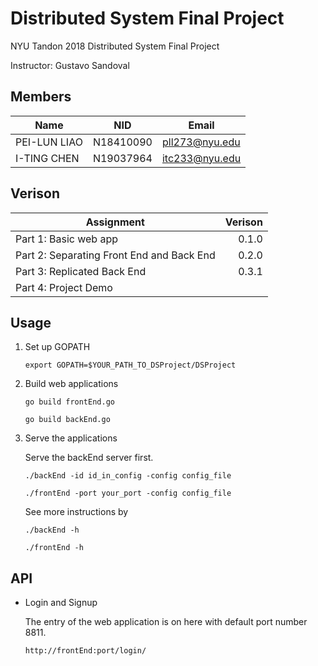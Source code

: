 # Distributed System Final Project
NYU Tandon 2018 Distributed System Final Project

Instructor: Gustavo Sandoval

## Members
Name | NID | Email
--- | --- | ---
PEI-LUN LIAO | N18410090 | pll273@nyu.edu
I-TING CHEN | N19037964 | itc233@nyu.edu

## Verison

Assignment | Verison
--- | ---:
Part 1: Basic web app | 0.1.0 
Part 2: Separating Front End and Back End | 0.2.0 
Part 3: Replicated Back End | 0.3.1
Part 4: Project Demo | 

## Usage
1. Set up GOPATH

    `export GOPATH=$YOUR_PATH_TO_DSProject/DSProject`

1. Build web applications

    `go build frontEnd.go`
    
    `go build backEnd.go`

1. Serve the applications 

    Serve the backEnd server first.

    `./backEnd -id id_in_config -config config_file`
    
    `./frontEnd -port your_port -config config_file`

    See more instructions by
  
    `./backEnd -h`
    
    `./frontEnd -h`

## API
* Login and Signup

    The entry of the web application is on here with default port number 8811.
    
    `http://frontEnd:port/login/`
